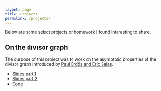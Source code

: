 ```yaml
---
layout: page
title: Projects
permalink: /projects/
---
```


Below are some select projects or homework I found interesting to share.

## On the divisor graph

The purpose of this project was to work on the asymptotic properties of the
divisor graph introduced by [Paul Erdös and Eric Saias](http://matwbn.icm.edu.pl/ksiazki/aa/aa73/aa7324.pdf).

* [Slides part.1](https://github.com/ncloarec/TIPE/blob/master/info.pdf)
* [Slides part.2](https://github.com/ncloarec/TIPE/blob/master/tipe.pdf)
* [Code](https://github.com/ncloarec/TIPE)
